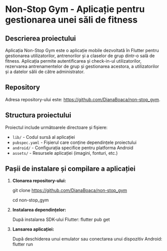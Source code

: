 # Non-Stop Gym - Aplicație pentru gestionarea unei săli de fitness

## Descrierea proiectului

Aplicația Non-Stop Gym este o aplicație mobile dezvoltată în Flutter pentru gestionarea utilizatorilor, antrenorilor și a claselor de grup dintr-o sală de fitness. Aplicația permite autentificarea și check-in-ul utilizatorilor, rezervarea antrenamentelor de grup și gestionarea acestora, a utilizatorilor și a datelor sălii de către administrator.

## Repository

Adresa repository-ului este: https://github.com/DianaBoaca/non-stop_gym.

## Structura proiectului

Proiectul include următoarele directoare și fișiere:

- `lib/` - Codul sursă al aplicației
- `pubspec.yaml` - Fișierul care conține dependințele proiectului
- `android/` - Configurația specifice pentru platforma Android
- `assets/` - Resursele aplicației (imagini, fonturi, etc.)

## Pașii de instalare și compilare a aplicației

1. **Clonarea repository-ului:**
   
   git clone https://github.com/DianaBoaca/non-stop_gym
   
   cd non-stop_gym
2. **Instalarea dependințelor:**
   
   După instalarea SDK-ului Flutter:
   flutter pub get
3. **Lansarea aplicației:**
   
   După deschiderea unui emulator sau conectarea unui dispozitiv Android:
   flutter run
